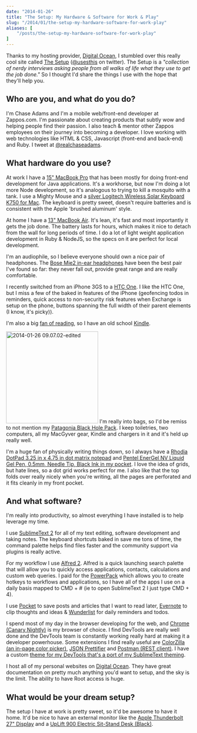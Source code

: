```yaml
---
date: "2014-01-26"
title: "The Setup: My Hardware & Software for Work & Play"
slug: "/2014/01/the-setup-my-hardware-software-for-work-play"
aliases: [
    "/posts/the-setup-my-hardware-software-for-work-play"
]
---
```


<p class="intro">
  Thanks to my hosting provider, <a href="http://www.digitalocean.com">Digital Ocean</a>, I stumbled over this really cool site called <a href="http://www.usesthis.com">The Setup</a> (<a href="http://www.twitter.com/usesthis">@usesthis</a> on twitter). The Setup is a <em>"collection of nerdy interviews asking people from all walks of life what they use to get the job done."</em> So I thought I'd share the things I use with the hope that they'll help you.
</p>

<h2>Who are you, and what do you do?</h2>

<p>I'm Chase Adams and I'm a mobile web/front-end developer at Zappos.com. I'm passionate about creating products that subtly wow and helping people find their passion. I also teach &amp; mentor other Zappos employees on their journey into becoming a developer. I love working with web technologies like HTML &amp; CSS, Javascript (front-end and back-end) and Ruby. I tweet at <a href="http://www.twitter.com/realchaseadams/">@realchaseadams</a>.</p>

<h2>What hardware do you use?</h2>

<p>At work I have a <a href="http://www.apple.com/macbook-pro/">15" MacBook Pro</a> that has been mostly for doing front-end development for Java applications. It's a workhorse, but now I'm doing a lot more Node development, so it's analogous to trying to kill a mosquito with a tank. I use a Mighty Mouse and a <a href="http://www.amazon.com/Logitech-Wireless-Solar-Keyboard-K750/dp/B005L38VRU/ref=sr_1_2?s=electronics&amp;ie=UTF8&amp;qid=1390399349&amp;sr=1-2&amp;keywords=Logitech+Wireless+Solar+Keyboard+K750">silver Logitech Wireless Solar Keyboard K750 for Mac</a>. The keyboard is pretty sweet, doesn't require batteries and is consistent with the Apple 'brushed aluminum' style.</p>

<p>At home I have a <a href="https://www.apple.com/macbook-air/">13" MacBook Air</a>. It's lean, it's fast and most importantly it gets the job done. The battery lasts for hours, which makes it nice to detach from the wall for long periods of time. I do a lot of light weight application development in Ruby &amp; NodeJS, so the specs on it are perfect for local development.</p>

<p>I'm an audiophile, so I believe everyone should own a nice pair of headphones. The <a href="http://www.amazon.com/Bose-326223-0080-Bose%C2%AE-Mobile-Headset/dp/B0043WCH66">Bose Mie2 in-ear headphones</a> have been the best pair I've found so far: they never fall out, provide great range and are really comfortable.</p>

<p>I recently switched from an iPhone 3GS to a <a href="http://www.htc.com/www/smartphones/htc-one/">HTC One</a>. I like the HTC One, but I miss a few of the baked in features of the iPhone (geofencing todos in reminders, quick access to non-security risk features when Exchange is setup on the phone, buttons spanning the full width of their parent elements (I know, it's picky)).</p>

<p>I'm also a big <a href="http://www.realchaseadams.com/2014/01/05/my-15-essential-reads-for-professional-growth-in-2014/">fan of reading</a>, so I have an old school <a href="http://www.amazon.com/gp/product/B007HCCNJU/ref=amb_link_367867082_6?pf_rd_m=ATVPDKIKX0DER&amp;pf_rd_s=left-1&amp;pf_rd_r=0C0HCD5J1ZJBTK29N821&amp;pf_rd_t=101&amp;pf_rd_p=1624898862&amp;pf_rd_i=133141011">Kindle</a>.</p>

<p><img src="http://www.realchaseadams.com/imgs/2014/01/2014-01-26-09.07.02-edited.jpg" alt="2014-01-26 09.07.02-edited" width="250" height="250" class="alignleft size-full wp-image-497" /> I'm really into bags, so I'd be remiss to not mention my <a href="http://www.zappos.com/patagonia-black-hole-pack-black">Patagonia Black Hole Pack</a>. I keep toiletries, two computers, all my MacGyver gear, Kindle and chargers in it and it's held up really well.</p>

<p class="group">
  I'm a huge fan of physically writing things down, so I always have a <a href="http://amzn.to/1eWBFCr">Rhodia DotPad 3.25 in x 4.75 in dot matrix notepad</a> and <a href="http://amzn.to/1jT1iG2">Pentel EnerGel NV Liquid Gel Pen, 0.5mm, Needle Tip, Black Ink in my pocket</a>. I love the idea of grids, but hate lines, so a dot grid works perfect for me. I also like that the top folds over really nicely when you're writing, all the pages are perforated and it fits cleanly in my front pocket.
</p>

<h2>And what software?</h2>

<p>I'm really into productivity, so almost everything I have installed is to help leverage my time.</p>

<p>I use <a href="http://www.sublimetext.com/">SublimeText 2</a> for all of my text editing, software development and taking notes. The keyboard shortcuts baked in save me tons of time, the command palette helps find files faster and the community support via plugins is really active.</p>

<p>For my workflow I use <a href="http://www.alfredapp.com/">Alfred 2</a>. Alfred is a quick launching search palette that will allow you to quickly access applications, contacts, calculations and custom web queries. I paid for the <a href="http://www.alfredapp.com/powerpack/">PowerPack</a> which allows you to create hotkeys to workflows and applications, so I have all of the apps I use on a daily basis mapped to CMD + # (ie to open SublimeText 2 I just type CMD + 4).</p>

<p>I use <a href="http://getpocket.com/">Pocket</a> to save posts and articles that I want to read later, <a href="https://evernote.com/">Evernote</a> to clip thoughts and ideas &amp; <a href="https://www.wunderlist.com/en/">Wunderlist</a> for daily reminders and todos.</p>

<p>I spend most of my day in the browser developing for the web, and <a href="https://www.google.com/intl/en/chrome/browser/canary.html">Chrome (Canary Nightly)</a> is my browser of choice. I find DevTools are really well done and the DevTools team is constantly working really hard at making it a developer powerhouse. Some extensions I find really useful are <a href="https://chrome.google.com/webstore/detail/colorzilla/bhlhnicpbhignbdhedgjhgdocnmhomnp?hl=en">ColorZilla (an in-page color picker)</a>, <a href="https://chrome.google.com/webstore/detail/json-prettifier/kccpfgilgmgbipamhohknpokhibinhhj">JSON Prettifier</a> and <a href="https://chrome.google.com/webstore/detail/postman-rest-client/fdmmgilgnpjigdojojpjoooidkmcomcm?hl=en">Postman (REST client)</a>. I have a custom <a href="https://chrome.google.com/webstore/detail/devtools-theme-flatland/ghngaepikegoilihhbhdipfbfifhkeeo">theme for my DevTools that's a port of my SublimeText theming</a>.</p>

<p>I host all of my personal websites on <a href="http://www.digitalocean.com">Digital Ocean</a>. They have great documentation on pretty much anything you'd want to setup, and the sky is the limit. The ability to have Root access is huge.</p>

<h2>What would be your dream setup?</h2>

<p>The setup I have at work is pretty sweet, so it'd be awesome to have it home. It'd be nice to have an external monitor like the <a href="http://store.apple.com/us/product/MC914LL/B/apple-thunderbolt-display-27-inch">Apple Thunderbolt 27" Display</a> and a <a href="http://www.thehumansolution.com/uplift-900-electric-sit-stand-desk-black.html?utm_source=Google%2BShopping&amp;utm_medium=cpc&amp;utm_medium=cpc&amp;utm_campaign=Google%2BShopping&amp;gdftrk=gdfV2929_a_7c132_a_7c5187_a_7cUPL901&amp;gclid=CPX-pYH7kbwCFcQ9Qgod63AABg">UpLift 900 Electric Sit-Stand Desk (Black)</a>.</p>


